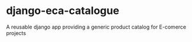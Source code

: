 django-eca-catalogue
====================

A reusable django app providing a generic product catalog for E-comerce projects